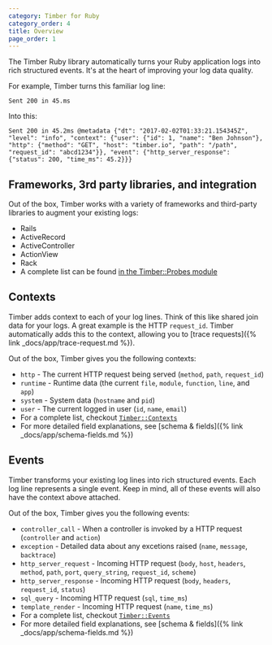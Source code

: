 ```yaml
---
category: Timber for Ruby
category_order: 4
title: Overview
page_order: 1
---
```


The Timber Ruby library automatically turns your Ruby application logs into rich structured
events. It's at the heart of improving your log data quality.

For example, Timber turns this familiar log line:

```
Sent 200 in 45.ms
```

Into this:

```
Sent 200 in 45.2ms @metadata {"dt": "2017-02-02T01:33:21.154345Z", "level": "info", "context": {"user": {"id": 1, "name": "Ben Johnson"}, "http": {"method": "GET", "host": "timber.io", "path": "/path", "request_id": "abcd1234"}}, "event": {"http_server_response": {"status": 200, "time_ms": 45.2}}}
```


## Frameworks, 3rd party libraries, and integration

Out of the box, Timber works with a variety of frameworks and third-party libraries to
augment your existing logs:

* Rails
* ActiveRecord
* ActiveController
* ActionView
* Rack
* A complete list can be found [in the Timber::Probes module](https://github.com/timberio/timber-ruby/tree/master/lib/timber/probes)


## Contexts

Timber adds context to each of your log lines. Think of this like shared join data for your logs.
A great example is the HTTP `request_id`. Timber automatically adds this to the context, allowing
you to [trace requests]({% link _docs/app/trace-request.md %}).

Out of the box, Timber gives you the following contexts:

* `http` - The current HTTP request being served (`method`, `path`, `request_id`)
* `runtime` - Runtime data (the current `file`, `module`, `function`, `line`, and `app`)
* `system` - System data (`hostname` and `pid`)
* `user` - The current logged in user (`id`, `name`, `email`)
* For a complete list, checkout [`Timber::Contexts`](https://github.com/timberio/timber-ruby/tree/master/lib/timber/contexts)
* For more detailed field explanations, see [schema & fields]({% link _docs/app/schema-fields.md %})


## Events

Timber transforms your existing log lines into rich structured events. Each log line represents a
single event. Keep in mind, all of these events will also have the context above attached.

Out of the box, Timber gives you the following events:

* `controller_call` - When a controller is invoked by a HTTP request (`controller` and `action`)
* `exception` - Detailed data about any excetions raised (`name`, `message`, `backtrace`)
* `http_server_request` - Incoming HTTP request (`body`, `host`, `headers`, `method`, `path`, `port`, `query_string`, `request_id`, `scheme`)
* `http_server_response` - Incoming HTTP request (`body`, `headers`, `request_id`, `status`)
* `sql_query` - Incoming HTTP request (`sql`, `time_ms`)
* `template_render` - Incoming HTTP request (`name`, `time_ms`)
* For a complete list, checkout [`Timber::Events`](https://github.com/timberio/timber-ruby/tree/master/lib/timber/events)
* For more detailed field explanations, see [schema & fields]({% link _docs/app/schema-fields.md %})